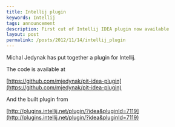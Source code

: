 ```yaml
---
title: Intellij plugin 
keywords: Intellij
tags: announcement
description: First cut of Intellij IDEA plugin now available
layout: post
permalink: /posts/2012/11/14/intellij_plugin
---
```


Michal Jedynak has put together a plugin for Intellij.

The code is available at

[https://github.com/mjedynak/pit-idea-plugin](https://github.com/mjedynak/pit-idea-plugin)

And the built plugin from

[http://plugins.intellij.net/plugin/?idea&pluginId=7119](http://plugins.intellij.net/plugin/?idea&pluginId=7119) 



 
